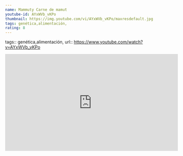 ```yaml
---
name: Mammuty Carne de mamut
youtube-id: AYxWVb_vKPo
thumbnail: https://img.youtube.com/vi/AYxWVb_vKPo/maxresdefault.jpg
tags: genética,alimentación,
rating: 8
---
```

tags:: genética,alimentación,
url:: https://www.youtube.com/watch?v=AYxWVb_vKPo

<iframe width='560' height='315' src='https://www.youtube.com/embed/AYxWVb_vKPo' title='YouTube video player' frameborder='0' allow='accelerometer; autoplay; clipboard-write; encrypted-media; gyroscope; picture-in-picture; web-share' allowfullscreen></iframe>


